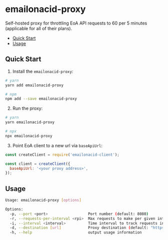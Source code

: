 # emailonacid-proxy

Self-hosted proxy for throttling EoA API requests to 60 per 5 minutes
(applicable for all of their plans).

<!-- START doctoc generated TOC please keep comment here to allow auto update -->
<!-- DON'T EDIT THIS SECTION, INSTEAD RE-RUN doctoc TO UPDATE -->

- [Quick Start](#quick-start)
- [Usage](#usage)

<!-- END doctoc generated TOC please keep comment here to allow auto update -->

## Quick Start

1. Install the `emailonacid-proxy`:

```sh
# yarn
yarn add emailonacid-proxy

# npm
npm add --save emailonacid-proxy
```

2. Run the proxy:

```sh
# yarn
yarn emailonacid-proxy

# npx
npx emailonacid-proxy
```

3. Point EoA client to a new url via `baseApiUrl`:

```js
const createClient = require('emailonacid-client');

const client = createClient({
  baseApiUrl: '<your proxy address>',
});
```

## Usage

```sh
Usage: emailonacid-proxy [options]

Options:
  -p, --port <port>                  Port number (default: 8080)
  -r, --requests-per-interval <rpi>  Max requests to make per given interval (default: 60)
  -i, --interval <interval>          Time interval to track requests in milliseconds (default: 300000)
  -d, --destination [url]            Proxy destination (default: "https://api.emailonacid.com/v5")
  -h, --help                         output usage information
```
